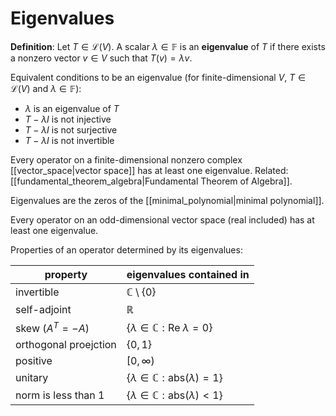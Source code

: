 # Eigenvalues
**Definition**: Let $T \in \mathcal{L}(V)$. A scalar $\lambda \in \mathbb{F}$ is an **eigenvalue** of $T$ if there exists a nonzero vector $v \in V$ such that $T(v) = \lambda v$.

Equivalent conditions to be an eigenvalue (for finite-dimensional $V$, $T \in \mathcal{L}(V)$ and $\lambda \in \mathbb{F}$):
- $\lambda$ is an eigenvalue of $T$
- $T - \lambda I$ is not injective
- $T - \lambda I$ is not surjective
- $T - \lambda I$ is not invertible

Every operator on a finite-dimensional nonzero complex [[vector_space|vector space]] has at least one eigenvalue. Related: [[fundamental_theorem_algebra|Fundamental Theorem of Algebra]].

Eigenvalues are the zeros of the [[minimal_polynomial|minimal polynomial]].

Every operator on an odd-dimensional vector space (real included) has at least one eigenvalue.

Properties of an operator determined by its eigenvalues:

| property | eigenvalues contained in |
| --- | --- |
| invertible | $\mathbb{C} \setminus \{0\}$ |
| self-adjoint | $\mathbb{R}$ |
| skew ($A^T = -A$) | $\{\lambda \in \mathbb{C} : \text{Re}\; \lambda = 0 \}$ |
| orthogonal proejction | $\{0, 1\}$ |
| positive | $[0, \infty)$ |
| unitary | $\{\lambda \in \mathbb{C} : \text{abs}(\lambda) = 1 \}$ |
| norm is less than 1 | $\{\lambda \in \mathbb{C} : \text{abs}(\lambda) < 1 \}$ |
